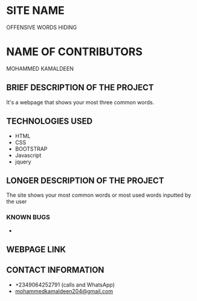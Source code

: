 # SITE NAME
OFFENSIVE WORDS HIDING
# NAME OF CONTRIBUTORS
MOHAMMED KAMALDEEN
## BRIEF DESCRIPTION OF THE PROJECT
It's a webpage that shows your most three common words.
## TECHNOLOGIES USED
* HTML
* CSS
* BOOTSTRAP
* Javascript
* jquery
## LONGER DESCRIPTION OF THE PROJECT
The site shows your most common words or most used words inputted by the user
### KNOWN BUGS
*

## WEBPAGE LINK

## CONTACT INFORMATION
* +2349064252791 (calls and WhatsApp)
* mohammedkamaldeen204@gmail.com